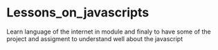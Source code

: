 # Lessons_on_javascripts
Learn language of the internet in module and finaly to have some of the project and assigment to understand well about the javascript
